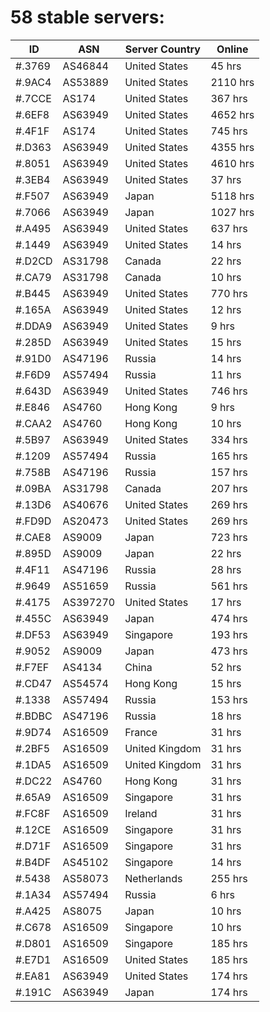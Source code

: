 # 58 stable servers:

| ID | ASN | Server Country | Online |
| ------ | ------ | ------ | ------ |
| #.3769 | AS46844 | United States | 45 hrs |
| #.9AC4 | AS53889 | United States | 2110 hrs |
| #.7CCE | AS174 | United States | 367 hrs |
| #.6EF8 | AS63949 | United States | 4652 hrs |
| #.4F1F | AS174 | United States | 745 hrs |
| #.D363 | AS63949 | United States | 4355 hrs |
| #.8051 | AS63949 | United States | 4610 hrs |
| #.3EB4 | AS63949 | United States | 37 hrs |
| #.F507 | AS63949 | Japan | 5118 hrs |
| #.7066 | AS63949 | Japan | 1027 hrs |
| #.A495 | AS63949 | United States | 637 hrs |
| #.1449 | AS63949 | United States | 14 hrs |
| #.D2CD | AS31798 | Canada | 22 hrs |
| #.CA79 | AS31798 | Canada | 10 hrs |
| #.B445 | AS63949 | United States | 770 hrs |
| #.165A | AS63949 | United States | 12 hrs |
| #.DDA9 | AS63949 | United States | 9 hrs |
| #.285D | AS63949 | United States | 15 hrs |
| #.91D0 | AS47196 | Russia | 14 hrs |
| #.F6D9 | AS57494 | Russia | 11 hrs |
| #.643D | AS63949 | United States | 746 hrs |
| #.E846 | AS4760 | Hong Kong | 9 hrs |
| #.CAA2 | AS4760 | Hong Kong | 10 hrs |
| #.5B97 | AS63949 | United States | 334 hrs |
| #.1209 | AS57494 | Russia | 165 hrs |
| #.758B | AS47196 | Russia | 157 hrs |
| #.09BA | AS31798 | Canada | 207 hrs |
| #.13D6 | AS40676 | United States | 269 hrs |
| #.FD9D | AS20473 | United States | 269 hrs |
| #.CAE8 | AS9009 | Japan | 723 hrs |
| #.895D | AS9009 | Japan | 22 hrs |
| #.4F11 | AS47196 | Russia | 28 hrs |
| #.9649 | AS51659 | Russia | 561 hrs |
| #.4175 | AS397270 | United States | 17 hrs |
| #.455C | AS63949 | Japan | 474 hrs |
| #.DF53 | AS63949 | Singapore | 193 hrs |
| #.9052 | AS9009 | Japan | 473 hrs |
| #.F7EF | AS4134 | China | 52 hrs |
| #.CD47 | AS54574 | Hong Kong | 15 hrs |
| #.1338 | AS57494 | Russia | 153 hrs |
| #.BDBC | AS47196 | Russia | 18 hrs |
| #.9D74 | AS16509 | France | 31 hrs |
| #.2BF5 | AS16509 | United Kingdom | 31 hrs |
| #.1DA5 | AS16509 | United Kingdom | 31 hrs |
| #.DC22 | AS4760 | Hong Kong | 31 hrs |
| #.65A9 | AS16509 | Singapore | 31 hrs |
| #.FC8F | AS16509 | Ireland | 31 hrs |
| #.12CE | AS16509 | Singapore | 31 hrs |
| #.D71F | AS16509 | Singapore | 31 hrs |
| #.B4DF | AS45102 | Singapore | 14 hrs |
| #.5438 | AS58073 | Netherlands | 255 hrs |
| #.1A34 | AS57494 | Russia | 6 hrs |
| #.A425 | AS8075 | Japan | 10 hrs |
| #.C678 | AS16509 | Singapore | 10 hrs |
| #.D801 | AS16509 | Singapore | 185 hrs |
| #.E7D1 | AS16509 | United States | 185 hrs |
| #.EA81 | AS63949 | United States | 174 hrs |
| #.191C | AS63949 | Japan | 174 hrs |

